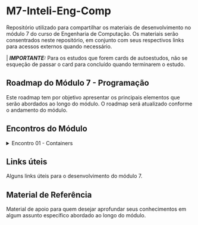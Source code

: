 # M7-Inteli-Eng-Comp
Repositório utilizado para compartilhar os materiais de desenvolvimento no módulo 7 do curso de Engenharia de Computação. Os materiais serão consentrados neste repositório, em conjunto com seus respectivos links para acessos externos quando necessário.

| ***IMPORTANTE:*** Para os estudos que forem cards de autoestudos, não se esqueção de passar o card para concluído quando terminarem o estudo. 

## Roadmap do Módulo 7 - Programação

Este roadmap tem por objetivo apresentar os principais elementos que serão abordados ao longo do módulo. O roadmap será atualizado conforme o andamento do módulo.

## Encontros do Módulo

<details>
<summary>Encontro 01 - Containers</summary>
<br>
<strong>Objetivo do Encontro:</strong>

    Este encontro tem por objetivo apresentar os conceitos básicos de containers, bem como sua utilização e principais ferramentas para o desenvolvimento de aplicações em containers.

<strong>Autoestudos:</strong>

</details>

## Links úteis

Alguns links úteis para o desenvolvimento do módulo 7.

## Material de Referência

Material de apoio para quem desejar aprofundar seus conhecimentos em algum assunto específico abordado ao longo do módulo.

